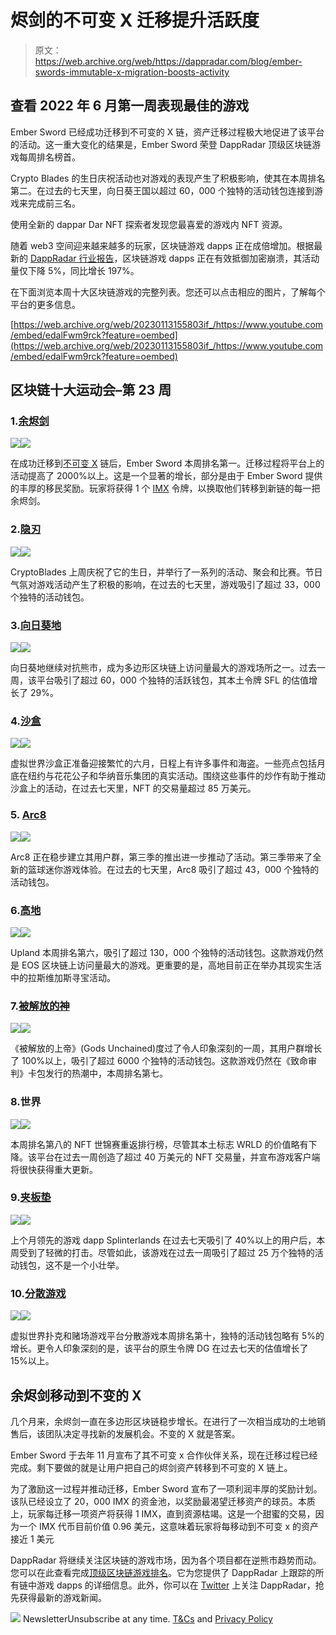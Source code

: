 # 烬剑的不可变 X 迁移提升活跃度

> 原文：<https://web.archive.org/web/https://dappradar.com/blog/ember-swords-immutable-x-migration-boosts-activity>

## 查看 2022 年 6 月第一周表现最佳的游戏

Ember Sword 已经成功迁移到不可变的 X 链，资产迁移过程极大地促进了该平台的活动。这一重大变化的结果是，Ember Sword 荣登 DappRadar 顶级区块链游戏每周排名榜首。

Crypto Blades 的生日庆祝活动也对游戏的表现产生了积极影响，使其在本周排名第二。在过去的七天里，向日葵王国以超过 60，000 个独特的活动钱包连接到游戏来完成前三名。

使用全新的 dappar Dar NFT 探索者发现您最喜爱的游戏内 NFT 资源。

随着 web3 空间迎来越来越多的玩家，区块链游戏 dapps 正在成倍增加。根据最新的 [DappRadar 行业报告](https://web.archive.org/web/20230113155803/https://dappradar.com/blog/dappradar-industry-report-may-2022)，区块链游戏 dapps 正在有效抵御加密崩溃，其活动量仅下降 5%，同比增长 197%。

在下面浏览本周十大区块链游戏的完整列表。您还可以点击相应的图片，了解每个平台的更多信息。

[https://web.archive.org/web/20230113155803if_/https://www.youtube.com/embed/edalFwm9rck?feature=oembed](https://web.archive.org/web/20230113155803if_/https://www.youtube.com/embed/edalFwm9rck?feature=oembed)

## 区块链十大运动会–第 23 周

### 1.[余烬剑](https://web.archive.org/web/20230113155803/https://dappradar.com/polygon/games/ember-sword)

[](https://web.archive.org/web/20230113155803/https://dappradar.com/polygon/games/ember-sword)[![](img/30c90efd1a6789fd24f8083229b998ec.png)<picture>![](img/05db6aa9e2763720d4d12c79b757d5cd.png)</picture>](https://web.archive.org/web/20230113155803/https://dappradar.com/polygon/games/ember-sword)

在成功迁移到[不可变 X](https://web.archive.org/web/20230113155803/https://dappradar.com/rankings/protocol/immutablex) 链后，Ember Sword 本周排名第一。迁移过程将平台上的活动提高了 2000%以上。这是一个显著的增长，部分是由于 Ember Sword 提供的丰厚的移民奖励。玩家将获得 1 个 [IMX](https://web.archive.org/web/20230113155803/https://dappradar.com/hub/token/eth/IMX?from=0xf57e7e7c23978c3caec3c3548e3d615c346e79ff) 令牌，以换取他们转移到新链的每一把余烬剑。

### 2.[隐刃](https://web.archive.org/web/20230113155803/https://dappradar.com/binance-smart-chain/games/cryptoblades-1)

[](https://web.archive.org/web/20230113155803/https://dappradar.com/binance-smart-chain/games/cryptoblades-1)[![](img/30c90efd1a6789fd24f8083229b998ec.png)<picture>![](img/34ebea469bf327ae5937d0c3081183b5.png)</picture>](https://web.archive.org/web/20230113155803/https://dappradar.com/binance-smart-chain/games/cryptoblades-1)

CryptoBlades 上周庆祝了它的生日，并举行了一系列的活动、聚会和比赛。节日气氛对游戏活动产生了积极的影响，在过去的七天里，游戏吸引了超过 33，000 个独特的活动钱包。

### 3.[向日葵地](https://web.archive.org/web/20230113155803/https://dappradar.com/polygon/games/sunflower-land)

[](https://web.archive.org/web/20230113155803/https://dappradar.com/polygon/games/sunflower-land)[![](img/30c90efd1a6789fd24f8083229b998ec.png)<picture>![](img/9f33823c051d08be02545690848c8cc8.png)</picture>](https://web.archive.org/web/20230113155803/https://dappradar.com/polygon/games/sunflower-land)

向日葵地继续对抗熊市，成为多边形区块链上访问量最大的游戏场所之一。过去一周，该平台吸引了超过 60，000 个独特的活跃钱包，其本土令牌 SFL 的估值增长了 29%。

### 4.[沙盒](https://web.archive.org/web/20230113155803/https://dappradar.com/ethereum/games/the-sandbox)

[](https://web.archive.org/web/20230113155803/https://dappradar.com/ethereum/games/the-sandbox)[![](img/30c90efd1a6789fd24f8083229b998ec.png)<picture>![](img/26b2fbff14d166cc3bc6bcb52a312fbe.png)</picture>](https://web.archive.org/web/20230113155803/https://dappradar.com/ethereum/games/the-sandbox)

虚拟世界沙盒正准备迎接繁忙的六月，日程上有许多事件和海盗。一些亮点包括月底在纽约与花花公子和华纳音乐集团的真实活动。围绕这些事件的炒作有助于推动沙盒上的活动，在过去七天里，NFT 的交易量超过 85 万美元。

### 5. [Arc8](https://web.archive.org/web/20230113155803/https://dappradar.com/polygon/games/arc8-by-gamee-1)

[](https://web.archive.org/web/20230113155803/https://dappradar.com/polygon/games/arc8-by-gamee-1)[![](img/30c90efd1a6789fd24f8083229b998ec.png)<picture>![](img/c2c17bdaea3468c47de0a74f793cd2c4.png)</picture>](https://web.archive.org/web/20230113155803/https://dappradar.com/polygon/games/arc8-by-gamee-1)

Arc8 正在稳步建立其用户群，第三季的推出进一步推动了活动。第三季带来了全新的篮球迷你游戏体验。在过去的七天里，Arc8 吸引了超过 43，000 个独特的活动钱包。

### 6.[高地](https://web.archive.org/web/20230113155803/https://dappradar.com/eos/games/upland)

[](https://web.archive.org/web/20230113155803/https://dappradar.com/eos/games/upland)[![](img/30c90efd1a6789fd24f8083229b998ec.png)<picture>![](img/d4cef4f525098ee5932f92c55bf9bf61.png)</picture>](https://web.archive.org/web/20230113155803/https://dappradar.com/eos/games/upland)

Upland 本周排名第六，吸引了超过 130，000 个独特的活动钱包。这款游戏仍然是 EOS 区块链上访问量最大的游戏。更重要的是，高地目前正在举办其现实生活中的拉斯维加斯寻宝活动。

### 7.[被解放的神](https://web.archive.org/web/20230113155803/https://dappradar.com/ethereum/games/gods-unchained)

[](https://web.archive.org/web/20230113155803/https://dappradar.com/ethereum/games/gods-unchained)[![](img/30c90efd1a6789fd24f8083229b998ec.png)<picture>![](img/5752d9a7ccd1f15ade3302ab9ef4c198.png)</picture>](https://web.archive.org/web/20230113155803/https://dappradar.com/ethereum/games/gods-unchained)

《被解放的上帝》(Gods Unchained)度过了令人印象深刻的一周，其用户群增长了 100%以上，吸引了超过 6000 个独特的活动钱包。这款游戏仍然在《致命审判》卡包发行的热潮中，本周排名第七。

### 8.世界

[](https://web.archive.org/web/20230113155803/https://dappradar.com/ethereum/games/nft-worlds)[![](img/30c90efd1a6789fd24f8083229b998ec.png)<picture>![](img/e794aff182ab04c62910db7e64bd4d34.png)</picture>](https://web.archive.org/web/20230113155803/https://dappradar.com/ethereum/games/nft-worlds)

本周排名第八的 NFT 世锦赛重返排行榜，尽管其本土标志 WRLD 的价值略有下降。该平台在过去一周创造了超过 40 万美元的 NFT 交易量，并宣布游戏客户端将很快获得重大更新。

### 9.[夹板垫](https://web.archive.org/web/20230113155803/https://dappradar.com/hive/games/splinterlands)

[](https://web.archive.org/web/20230113155803/https://dappradar.com/hive/games/splinterlands)[![](img/30c90efd1a6789fd24f8083229b998ec.png)<picture>![](img/c423d259e43821f201b0844c14520808.png)</picture>](https://web.archive.org/web/20230113155803/https://dappradar.com/hive/games/splinterlands)

上个月领先的游戏 dapp Splinterlands 在过去七天吸引了 40%以上的用户后，本周受到了轻微的打击。尽管如此，该游戏在过去一周吸引了超过 25 万个独特的活动钱包，这不是一个小壮举。

### 10.[分散游戏](https://web.archive.org/web/20230113155803/https://dappradar.com/multichain/games/decentral-games)

[](https://web.archive.org/web/20230113155803/https://dappradar.com/multichain/games/decentral-games)[![](img/30c90efd1a6789fd24f8083229b998ec.png)<picture>![](img/556d0079bf8cbdaa8cb5f5f1bf5bfa30.png)</picture>](https://web.archive.org/web/20230113155803/https://dappradar.com/multichain/games/decentral-games)

虚拟世界扑克和赌场游戏平台分散游戏本周排名第十，独特的活动钱包略有 5%的增长。更令人印象深刻的是，该平台的原生令牌 DG 在过去七天的估值增长了 15%以上。

## 余烬剑移动到不变的 X

几个月来，余烬剑一直在多边形区块链稳步增长。在进行了一次相当成功的土地销售后，该团队决定寻找新的发展机会。不变的 X 就是答案。

Ember Sword 于去年 11 月宣布了其不可变 x 合作伙伴关系，现在迁移过程已经完成。剩下要做的就是让用户把自己的烬剑资产转移到不可变的 X 链上。

为了激励这一过程并推动迁移，Ember Sword 宣布了一项利润丰厚的奖励计划。该队已经设立了 20，000 IMX 的资金池，以奖励最渴望迁移资产的球员。本质上，玩家每迁移一项资产将获得 1 IMX，直到资源枯竭。这是一个甜蜜的交易，因为一个 IMX 代币目前价值 0.96 美元，这意味着玩家将每移动到不可变 x 的资产接近 1 美元

DappRadar 将继续关注区块链的游戏市场，因为各个项目都在逆熊市趋势而动。您可以在此查看完成[顶级区块链游戏排名](https://web.archive.org/web/20230113155803/https://dappradar.com/rankings/category/games)。它为您提供了 DappRadar 上跟踪的所有链中游戏 dapps 的详细信息。此外，你可以在 [Twitter](https://web.archive.org/web/20230113155803/https://twitter.com/dappradar) 上关注 DappRadar，抢先获得最新的游戏新闻。

![](img/6d5a4a2d609c56e1a5771717e54ba759.png) NewsletterUnsubscribe at any time. [T&Cs](https://web.archive.org/web/20230113155803/https://dappradar.com/terms) and [Privacy Policy](https://web.archive.org/web/20230113155803/https://dappradar.com/privacy-policy)